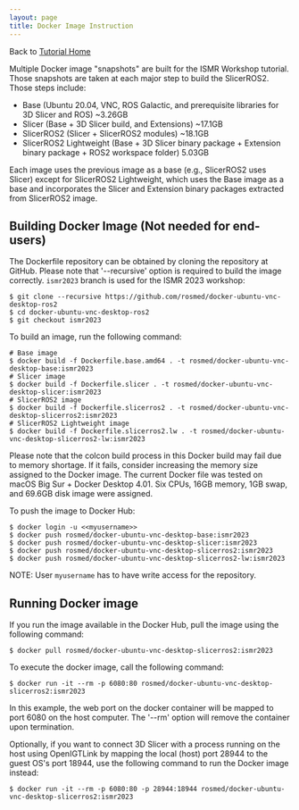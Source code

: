 ```yaml
---
layout: page
title: Docker Image Instruction
---
```


Back to [Tutorial Home](/ismr2023/)

Multiple Docker image "snapshots" are built for the ISMR Workshop tutorial. Those snapshots are taken at each major step to build the SlicerROS2. Those steps include:
- Base (Ubuntu 20.04, VNC, ROS Galactic, and prerequisite libraries for 3D Slicer and ROS) ~3.26GB
- Slicer (Base + 3D Slicer build, and Extensions) ~17.1GB
- SlicerROS2 (Slicer + SlicerROS2 modules) ~18.1GB
- SlicerROS2 Lightweight (Base + 3D Slicer binary package + Extension binary package + ROS2 workspace folder) 5.03GB

Each image uses the previous image as a base (e.g., SlicerROS2 uses Slicer) except for SlicerROS2 Lightweight, which uses the Base image as a base and incorporates the Slicer and Extension binary packages extracted from SlicerROS2 image. 


Building Docker Image (Not needed for end-users)
------------------------------------------------
The Dockerfile repository can be obtained by cloning the repository at GitHub. Please note that '--recursive' option is required to build the image correctly. `ismr2023` branch is used for the ISMR 2023 workshop:

~~~~
$ git clone --recursive https://github.com/rosmed/docker-ubuntu-vnc-desktop-ros2
$ cd docker-ubuntu-vnc-desktop-ros2
$ git checkout ismr2023
~~~~

To build an image, run the following command:
~~~~
# Base image
$ docker build -f Dockerfile.base.amd64 . -t rosmed/docker-ubuntu-vnc-desktop-base:ismr2023
# Slicer image
$ docker build -f Dockerfile.slicer . -t rosmed/docker-ubuntu-vnc-desktop-slicer:ismr2023
# SlicerROS2 image
$ docker build -f Dockerfile.slicerros2 . -t rosmed/docker-ubuntu-vnc-desktop-slicerros2:ismr2023
# SlicerROS2 Lightweight image
$ docker build -f Dockerfile.slicerros2.lw . -t rosmed/docker-ubuntu-vnc-desktop-slicerros2-lw:ismr2023
~~~~

Please note that the colcon build process in this Docker build may fail due to memory shortage. If it fails, consider increasing the memory size assigned to the Docker image. The current Docker file was tested on macOS Big Sur + Docker Desktop 4.01. Six CPUs, 16GB memory, 1GB swap, and 69.6GB disk image were assigned.

To push the image to Docker Hub:
~~~~
$ docker login -u <<myusername>> 
$ docker push rosmed/docker-ubuntu-vnc-desktop-base:ismr2023
$ docker push rosmed/docker-ubuntu-vnc-desktop-slicer:ismr2023
$ docker push rosmed/docker-ubuntu-vnc-desktop-slicerros2:ismr2023
$ docker push rosmed/docker-ubuntu-vnc-desktop-slicerros2-lw:ismr2023
~~~~
NOTE: User `myusername` has to have write access for the repository.

Running Docker image
---------------------

If you run the image available in the Docker Hub, pull the image using the following command:
~~~~
$ docker pull rosmed/docker-ubuntu-vnc-desktop-slicerros2:ismr2023
~~~~

To execute the docker image, call the following command:
~~~~
$ docker run -it --rm -p 6080:80 rosmed/docker-ubuntu-vnc-desktop-slicerros2:ismr2023
~~~~

In this example, the web port on the docker container will be mapped to port 6080 on the host computer. The '--rm' option will remove the container upon termination. 

Optionally, if you want to connect 3D Slicer with a process running on the host using OpenIGTLink by mapping the local (host) port 28944 to the guest OS's port 18944, use the following command to run the Docker image instead:
~~~~
$ docker run -it --rm -p 6080:80 -p 28944:18944 rosmed/docker-ubuntu-vnc-desktop-slicerros2:ismr2023
~~~~




